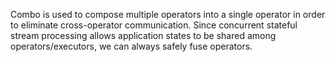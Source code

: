 Combo is used to compose multiple operators into a single operator in order to eliminate cross-operator communication.
Since concurrent stateful stream processing allows application states to be shared among operators/executors, we can
always safely fuse operators.
